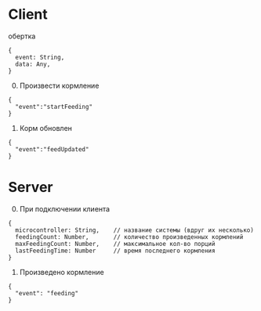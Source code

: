 # Client

обертка

```
{
  event: String,
  data: Any,
}
```

0. Произвести кормление

```
{
  "event":"startFeeding"
}
```

1. Корм обновлен

```
{
  "event":"feedUpdated"
}
```

# Server

0. При подключении клиента

```
{
  microcontroller: String,    // название системы (вдруг их несколько)
  feedingCount: Number,       // количество произведенных кормлений
  maxFeedingCount: Number,    // максимальное кол-во порций
  lastFeedingTime: Number     // время последнего кормления
}
```

1. Произведено кормление

```
{
  "event": "feeding"
}
```
